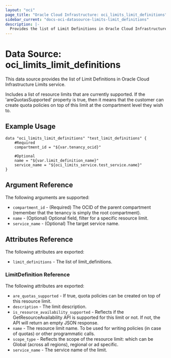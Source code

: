 ```yaml
---
layout: "oci"
page_title: "Oracle Cloud Infrastructure: oci_limits_limit_definitions"
sidebar_current: "docs-oci-datasource-limits-limit_definitions"
description: |-
  Provides the list of Limit Definitions in Oracle Cloud Infrastructure Limits service
---
```


# Data Source: oci_limits_limit_definitions
This data source provides the list of Limit Definitions in Oracle Cloud Infrastructure Limits service.

Includes a list of resource limits that are currently supported.
If the 'areQuotasSupported' property is true, then it means that the customer can create quota policies on top of this limit at the
compartment level they wish to.


## Example Usage

```hcl
data "oci_limits_limit_definitions" "test_limit_definitions" {
	#Required
	compartment_id = "${var.tenancy_ocid}"

	#Optional
	name = "${var.limit_definition_name}"
	service_name = "${oci_limits_service.test_service.name}"
}
```

## Argument Reference

The following arguments are supported:

* `compartment_id` - (Required) The OCID of the parent compartment (remember that the tenancy is simply the root compartment). 
* `name` - (Optional) Optional field, filter for a specific resource limit.
* `service_name` - (Optional) The target service name.


## Attributes Reference

The following attributes are exported:

* `limit_definitions` - The list of limit_definitions.

### LimitDefinition Reference

The following attributes are exported:

* `are_quotas_supported` - If true, quota policies can be created on top of this resource limit. 
* `description` - The limit description.
* `is_resource_availability_supported` - Reflects if the GetResourceAvailability API is supported for this limit or not. If not, the API will return an empty JSON response. 
* `name` - The resource limit name. To be used for writing policies (in case of quotas) or other programmatic calls. 
* `scope_type` - Reflects the scope of the resource limit: which can be Global (across all regions), regional or ad specific. 
* `service_name` - The service name of the limit.


